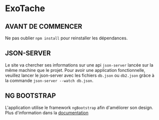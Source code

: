 # ExoTache

## AVANT DE COMMENCER

Ne pas oublier <code>npm install</code> pour reinstaller les dépendances.

## JSON-SERVER

Le site va chercher ses informations sur une api <code>json-server</code> lancée sur la même machine que le projet. Pour avoir une application fonctionnelle, veuillez lancer le json-server avec les fichiers <code>db.json</code> ou <code>db2.json</code> grâce à la commande <code>json-server --watch db.json</code>.

## NG BOOTSTRAP

L'application utilise le framework <code>ngBootstrap</code> afin d'améliorer son design. 
Plus d'information dans la <a href="https://ng-bootstrap.github.io/#/getting-started">documentation</a>
